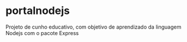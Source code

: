 # portalnodejs
Projeto de cunho educativo, com objetivo de aprendizado da linguagem Nodejs com o pacote Express
